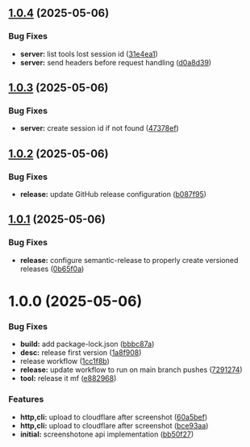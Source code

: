 ## [1.0.4](https://github.com/mrgoonie/screenshotone-mcp-server/compare/v1.0.3...v1.0.4) (2025-05-06)


### Bug Fixes

* **server:** list tools lost session id ([31e4ea1](https://github.com/mrgoonie/screenshotone-mcp-server/commit/31e4ea195c178840865f5b5d886bbccd4d49a974))
* **server:** send headers before request handling ([d0a8d39](https://github.com/mrgoonie/screenshotone-mcp-server/commit/d0a8d39cc3934835a51597314928d13e486a9576))

## [1.0.3](https://github.com/mrgoonie/screenshotone-mcp-server/compare/v1.0.2...v1.0.3) (2025-05-06)


### Bug Fixes

* **server:** create session id if not found ([47378ef](https://github.com/mrgoonie/screenshotone-mcp-server/commit/47378ef338ed8608fecf4a0e359a46ccdf2cce15))

## [1.0.2](https://github.com/mrgoonie/screenshotone-mcp-server/compare/v1.0.1...v1.0.2) (2025-05-06)


### Bug Fixes

* **release:** update GitHub release configuration ([b087f95](https://github.com/mrgoonie/screenshotone-mcp-server/commit/b087f9546a841bc125dcba6fa0a3479a37cf17b1))

## [1.0.1](https://github.com/mrgoonie/screenshotone-mcp-server/compare/v1.0.0...v1.0.1) (2025-05-06)


### Bug Fixes

* **release:** configure semantic-release to properly create versioned releases ([0b65f0a](https://github.com/mrgoonie/screenshotone-mcp-server/commit/0b65f0a9e88470ec8df7ddf8595f4e84785dcf56))

# 1.0.0 (2025-05-06)


### Bug Fixes

* **build:** add package-lock.json ([bbbc87a](https://github.com/mrgoonie/screenshotone-mcp-server/commit/bbbc87a556342652970180371a476d12db934fe6))
* **desc:** release first version ([1a8f908](https://github.com/mrgoonie/screenshotone-mcp-server/commit/1a8f908435973a6c7bb7aa5b638f9dde3f0adc19))
* release workflow ([1cc1f8b](https://github.com/mrgoonie/screenshotone-mcp-server/commit/1cc1f8bbacb4e78ca3d8cf42c1540535a85881bf))
* **release:** update workflow to run on main branch pushes ([7291274](https://github.com/mrgoonie/screenshotone-mcp-server/commit/7291274149f4dfeb6322099119ef282181ab1df3))
* **tool:** release it mf ([e882968](https://github.com/mrgoonie/screenshotone-mcp-server/commit/e882968ba8962d634554eb4d3500ab2a49bdda10))


### Features

* **http,cli:** upload to cloudflare after screenshot ([60a5bef](https://github.com/mrgoonie/screenshotone-mcp-server/commit/60a5befe785e69e536cfb7781c36ce1c8eac20af))
* **http,cli:** upload to cloudflare after screenshot ([bce93aa](https://github.com/mrgoonie/screenshotone-mcp-server/commit/bce93aa50aa037168f5db51c12007485dc7c4768))
* **initial:** screenshotone api implementation ([bb50f27](https://github.com/mrgoonie/screenshotone-mcp-server/commit/bb50f27af22dcd7f1219286dbeba99bdd75ce7c5))
